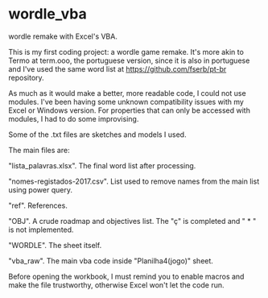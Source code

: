 # wordle_vba
wordle remake with Excel's VBA.

This is my first coding project: a wordle game remake.
It's more akin to Termo at term.ooo, the portuguese version, since it is also in portuguese and I've used the same word list at https://github.com/fserb/pt-br repository.

As much as it would make a better, more readable code, I could not use modules. I've been having some unknown compatibility issues with my Excel or Windows version. For properties that can only be accessed with modules, I had to do some improvising.

Some of the .txt files are sketches and models I used. 

The main files are:

  "lista_palavras.xlsx". The final word list after processing.
  
  "nomes-registados-2017.csv". List used to remove names from the main list using power query.
  
  "ref". References.
  
  "OBJ". A crude roadmap and objectives list. The "ç" is completed and " * " is not implemented.
  
  "WORDLE". The sheet itself.
  
  "vba_raw". The main vba code inside "Planilha4(jogo)" sheet.
  
  Before opening the workbook, I must remind you to enable macros and make the file trustworthy, otherwise Excel won't let the code run.
  
